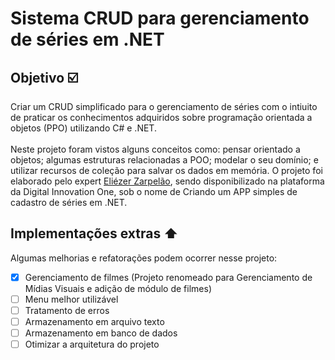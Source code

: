 # Sistema CRUD para gerenciamento de séries em .NET

## Objetivo ☑️

Criar um CRUD simplificado para o gerenciamento de séries com o intiuito de praticar os conhecimentos adquiridos sobre programação orientada a objetos (PPO) utilizando C# e .NET.<br><br>
Neste projeto foram vistos alguns conceitos como: pensar orientado a objetos; algumas estruturas relacionadas a POO; modelar o seu domínio; e utilizar recursos de coleção para salvar os dados em memória. O projeto foi elaborado pelo expert [Eliézer Zarpelão](https://www.linkedin.com/in/eliezerzarpelao/), sendo disponibilizado na plataforma da Digital Innovation One, sob o nome de Criando um APP simples de cadastro de séries em .NET.

## Implementações extras ⬆️

Algumas melhorias e refatorações podem ocorrer nesse projeto:

- [x] Gerenciamento de filmes (Projeto renomeado para Gerenciamento de Mídias Visuais e adição de módulo de filmes)
- [ ] Menu melhor utilizável
- [ ] Tratamento de erros
- [ ] Armazenamento em arquivo texto
- [ ] Armazenamento em banco de dados
- [ ] Otimizar a arquitetura do projeto 
